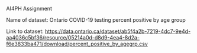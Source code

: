 AI4PH Assignment

Name of dataset: Ontario COVID-19 testing percent positive by age group

Link to dataset: https://data.ontario.ca/dataset/ab5f4a2b-7219-4dc7-9e4d-aa4036c5bf36/resource/05214a0d-d8d9-4ea4-8d2a-f6e3833ba471/download/percent_positive_by_agegrp.csv
